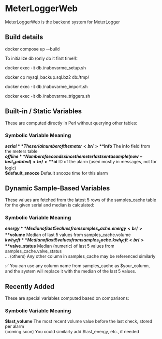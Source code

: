 # MeterLoggerWeb

MeterLoggerWeb is the backend system for MeterLogger

## Build details

docker compose up --build

To initialize db (only do it first time!):

docker exec -it db /nabovarme_setup.sh

docker cp mysql_backup.sql.bz2 db:/tmp/

docker exec -it db /nabovarme_import.sh

docker exec -it db /nabovarme_triggers.sh


## Built-in / Static Variables
These are computed directly in Perl without querying other tables:

### Symbolic Variable	Meaning
**$serial**	The serial number of the meter<br/>
**$info**	The info field from the meters table<br/>
**$offline**	Number of seconds since the meter last sent a sample (now - last_updated)<br/>
**$id**	ID of the alarm (used mostly in messages, not for logic)<br/>
**$default_snooze**	Default snooze time for this alarm<br/>

## Dynamic Sample-Based Variables
These values are fetched from the latest 5 rows of the samples_cache table for the given serial and median is calculated:

### Symbolic Variable	Meaning
**$energy**	Median of last 5 values from samples_cache.energy<br/>
**$volume**	Median of last 5 values from samples_cache.volume<br/>
**$kwh_left**	Median of last 5 values from samples_cache.kwh_left<br/>
**$valve_status**	Median (numeric) of last 5 values from samples_cache.valve_status<br/>
... (others)	Any other column in samples_cache may be referenced similarly<br/>

✅ You can use any column name from samples_cache as $your_column, and the system will replace it with the median of the last 5 values.

## Recently Added
These are special variables computed based on comparisons:

### Symbolic Variable	Meaning
**$last_volume**	The most recent volume value before the last check, stored per alarm<br/>
(coming soon)	You could similarly add $last_energy, etc., if needed
